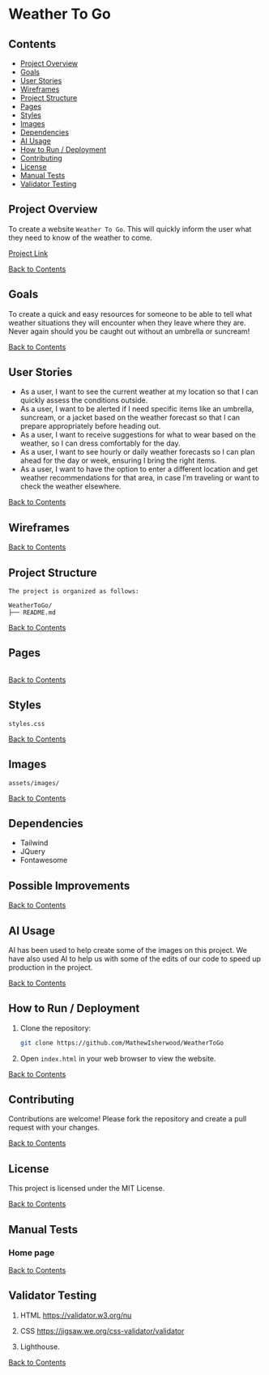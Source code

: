 # Weather To Go

## Contents
- [Project Overview](#project-overview)
- [Goals](#goals)
- [User Stories](#user-stories)
- [Wireframes](#wireframes)
- [Project Structure](#project-structure)
- [Pages](#pages)
- [Styles](#styles)
- [Images](#images)
- [Dependencies](#dependencies)
- [AI Usage](#ai-usage)
- [How to Run / Deployment](#how-to-run--deployment)
- [Contributing](#contributing)
- [License](#license)
- [Manual Tests](#manual-tests)
- [Validator Testing](#validator-testing)

## Project Overview
To create a website `Weather To Go`. This will quickly inform the user what they need to know of the weather to come.

[Project Link](https://github.com/MathewIsherwood/WeatherToGo)

[Back to Contents](#contents)

## Goals
To create a quick and easy resources for someone to be able to tell what weather situations they will encounter when they leave where they are. Never again should you be caught out without an umbrella or suncream!

[Back to Contents](#contents)

## User Stories

- As a user, I want to see the current weather at my location so that I can quickly assess the conditions outside.
- As a user, I want to be alerted if I need specific items like an umbrella, suncream, or a jacket based on the weather forecast so that I can prepare appropriately before heading out.
- As a user, I want to receive suggestions for what to wear based on the weather, so I can dress comfortably for the day.
- As a user, I want to see hourly or daily weather forecasts so I can plan ahead for the day or week, ensuring I bring the right items.
- As a user, I want to have the option to enter a different location and get weather recommendations for that area, in case I’m traveling or want to check the weather elsewhere.

[Back to Contents](#contents)

## Wireframes


[Back to Contents](#contents)

## Project Structure
```
The project is organized as follows:

WeatherToGo/
├── README.md
```
[Back to Contents](#contents)

## Pages
```
```

[Back to Contents](#contents)

## Styles
```
styles.css
```

[Back to Contents](#contents)

## Images
```
assets/images/
```
[Back to Contents](#contents)

## Dependencies
- Tailwind
- JQuery
- Fontawesome

## Possible Improvements


[Back to Contents](#contents)

## AI Usage
AI has been used to help create some of the images on this project. We have also used AI to help us with some of the edits of our code to speed up production in the project.

[Back to Contents](#contents)

## How to Run / Deployment
1. Clone the repository:
    ```sh
    git clone https://github.com/MathewIsherwood/WeatherToGo
    ```
2. Open `index.html` in your web browser to view the website.

[Back to Contents](#contents)

## Contributing
Contributions are welcome! Please fork the repository and create a pull request with your changes.

[Back to Contents](#contents)

## License
This project is licensed under the MIT License.

[Back to Contents](#contents)

## Manual Tests

### Home page

[Back to Contents](#contents)

## Validator Testing
1. HTML
https://validator.w3.org/nu

2. CSS
https://jigsaw.we.org/css-validator/validator

3. Lighthouse.

[Back to Contents](#contents)